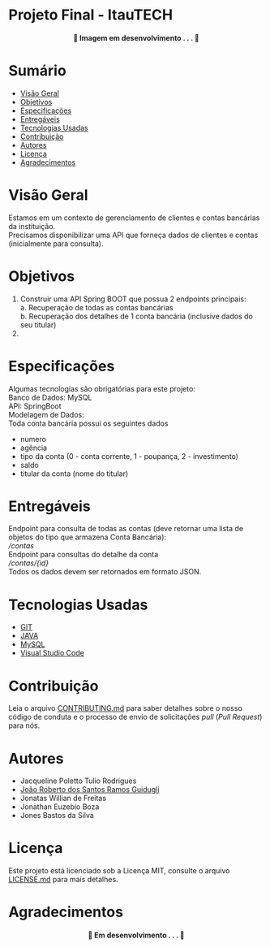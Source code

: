 # Projeto Final - ItauTECH

<h4 align="center"> 
	🚧  Imagem em desenvolvimento . . . 🚧
</h4>

# Sumário
* [Visão Geral](#visão-geral)
* [Objetivos](#objetivos)
* [Especificações](#especificações)
* [Entregáveis](#entregáveis)
* [Tecnologias Usadas](#tecnologias-usadas)
* [Contribuição](#contribuição)
* [Autores](#autores)
* [Licença](#licença)
* [Agradecimentos](#agradecimentos)

# Visão Geral
Estamos em um contexto de gerenciamento de clientes e contas bancárias da instituição.<br>
Precisamos disponibilizar uma API que forneça dados de clientes e contas (inicialmente para
consulta).

# Objetivos
1. Construir uma API Spring BOOT que possua 2 endpoints principais:<br>
a. Recuperação de todas as contas bancárias<br>
b. Recuperação dos detalhes de 1 conta bancária (inclusive dados do seu titular)
2.

# Especificações
Algumas tecnologias são obrigatórias para este projeto:<br>
Banco de Dados: MySQL<br>
API: SpringBoot<br>
Modelagem de Dados:<br>
Toda conta bancária possui os seguintes dados<br>
<ul>
<li>numero</li>
<li>agência</li>
<li>tipo da conta (0 - conta corrente, 1 - poupança, 2 - investimento)</li>
<li>saldo</li>
<li>titular da conta (nome do titular)</li>
</ul>

# Entregáveis
Endpoint para consulta de todas as contas (deve retornar uma lista de objetos do tipo
que armazena Conta Bancária):<br>
<i>/contas</i><br>
Endpoint para consultas do detalhe da conta<br>
<i>/contas/{id}</i><br>
Todos os dados devem ser retornados em formato JSON.

# Tecnologias Usadas
- [GIT](https://git-scm.com/downloads)
- [JAVA](https://www.java.com/pt-BR/download/)
- [MySQL](https://www.mysql.com/downloads/)
- [Visual Studio Code](https://code.visualstudio.com/)

# Contribuição
Leia o arquivo [CONTRIBUTING.md](CONTRIBUTING.md) para saber detalhes sobre o nosso código de conduta e o processo de envio de solicitações *pull* (*Pull Request*) para nós.

# Autores
- Jacqueline Poletto Tulio Rodrigues
- [João Roberto dos Santos Ramos Guidugli](https://github.com/engjobe)
- Jonatas Willian de Freitas
- Jonathan Euzebio Boza
- Jones Bastos da Silva

# Licença
Este projeto está licenciado sob a Licença MIT, consulte o arquivo [LICENSE.md](LICENSE.md) para mais detalhes.

# Agradecimentos

<h4 align="center"> 
	🚧  Em desenvolvimento . . . 🚧
</h4>
